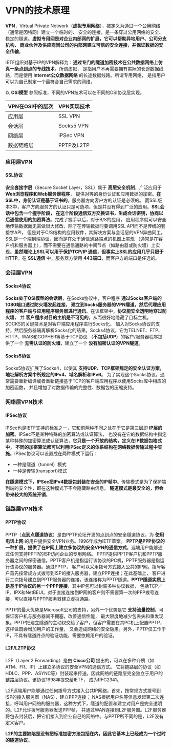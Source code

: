 VPN的技术原理
============================================
**VPN**，Virtual Private Network（**虚拟专用网络**），被定义为通过一个公用网络（通常是因特网）建立一个临时的、
安全的连接，是一条穿过公用网络的安全、稳定的隧道。**虚拟专用网是对企业内部网的扩展，它可以帮助异地用户、公司分支机构、
商业伙伴及供应商同公司的内部网建立可信的安全连接，并保证数据的安全传输**。

IETF组织对基于IP的VPN解释为：**通过专门的隧道加密技术在公共数据网络上仿真一条点到点的专线技术**。所谓虚拟，
是指用户不再需要拥有实际的长途数据线路，而是使用 **Internet公众数据网络** 的长途数据线路。所谓专用网络，
是指用户可以为自己制定一个最符合自己需求的网络。

以 **OSI模型** 参照标准，不同的VPN技术可以在不同的OSI协议层实现。

VPN在OSI中的层次|VPN实现技术
--------------|------------
应用层|SSL VPN
会话层|Socks5 VPN
网络层|IPSec VPN
数据链路层|PPTP及L2TP

### 应用层VPN
#### SSL协议
**安全套接字层**（Secure Socket Layer，SSL）属于 **高层安全机制**，广泛应用于 **Web浏览程序和Web服务器程序**，
提供对等的身份认证和应用数据的加密。**在SSL中，身份认证是基于证书的**。服务器方向客户方的认证是必须的。
而SSL版本3中，客户方向服务方的认证只是可选项，但是并没有得到广泛的应用。**SSL会话中包含一个握手阶段，
在这个阶段通信双方交换证书，生成会话密钥，协商以后通信使用的加密算法**。完成了握手以后，对于B/S的应用，
应用程序就可以安全地传输数据而无需做很大修改，除了在传输数据时要调用SSL API而不是传统的套接字API，
但是对于C/S结构的应用软件，其解决方案与会话层的VPN异曲同工。SSL是一个端到端协议，因而是在处于通信通路端点的机器上实现
（通常是在客户机和服务器上），而不需要在通信通路的中间节点（如路由器或防火墙）上实现。**虽然理论上SSL可以用于保护TCP/IP 通信，但事实上SSL的应用几乎只限于HTTP**。在 **SSL通信** 中，服务器方使用 **443端口**，而客户方的端口是任选的。

### 会话层VPN
#### Socks4协议
**Socks处于OSI模型的会话层**，在Socks协议中，客户程序 **通过Socks客户端的1080端口透过防火墙发起连接，
建立到Socks服务器的VPN隧道，然后代理应用程序的客户端与应用程序服务器进行通讯**。在该框架中，**协议能安全透明地穿过防火墙**，
并 **客户程序对目的主机是不可见的**，从而很好地隐藏了目标主机。SOCKS的关键技术是对客户端应用程序进行Socks化，
加入对Socks协议的支持，然后服务器端再解析Socks化的结果。Socks4协议，它为TELNET、FTP、HTTP、WAIS和GOPHER等基于TCP协议
（**不包括UDP**）的客户/服务器程序提供了一个 **无需认证的防火墙**，建立了一个 **没有加密认证的VPN隧道**。
#### Socks5协议
Socks5协议扩展了Socks4，以使其 **支持UDP、TCP框架规定的安全认证方案，地址解析方案中所规定的IPv4、域名解析和IPv6**。
为了实现这个Socks协议，通常需要重新编译或者重新链接基于TCP的客户端应用程序以使用Socks库中相应的加密函数，
并且增加了对数据传输的完整性、数据包的压缩支持。

### 网络层VPN技术
#### IPSec协议
IPSec也是IETF支持的标准之一，它和前两种不同之处在于它是第三层即 **IP层的加密**。IPSec不是某种特殊的加密算法或认证算法，
也没有在它的数据结构中指定某种特殊的加密算法或认证算法，**它只是一个开放的结构，定义在IP数据包格式中，
不同的加密算法都可以利用IPSec定义的体系结构在网络数据传输过程中实施**。IPSec协议可以设置成在两种模式下运行：

+ 一种是隧道（tunnel）模式
+ 一种是传输(transport)模式

**在隧道模式下，IPSec把IPv4数据包封装在安全的IP帧中**。传输模式是为了保护端到端的安全性，即在这种模式下不会隐藏路由信息。
**隧道模式是最安全的，但会带来较大的系统开销**。

### 链路层VPN技术
#### PPTP协议
PPTP（**点到点隧道协议**）是由PPTP论坛开发的点到点的安全隧道协议，为 **使用电话上网** 的用户提供安全VPN业务。1996年成为IETF草案。
**PPTP是PPP协议的一种扩展，提供了在IP网上建立多协议的安全VPN的通信方式**。远端用户能够通过任何支持PPTP的ISP访问企业的专用网络。
PPTP提供PPTP客户机和PPTP服务器之间的保密通信。PPTP客户机是指运行该协议的PC机，PPTP服务器是指运行该协议的服务器。通过PPTP，
客户可以采用拨号方式接入公共的IP网。拨号客户首先按常规方式拨号到ISP的接入服务器，建立PPP连接；在此基础上，
客户进行二次拨号建立到PPTP服务器的连接，该连接称为PPTP隧道。**PPTP隧道实质上是基于IP协议的另一个PPP连接**，其中IP包可以封装多种协议数据，
包括TCP／IP、IPX和NetBEUI。对于直接连接到IP网的客户则不需要第一次的PPP拨号连接，可以直接与PPTP服务器建立虚拟通路。

PPTP的最大优势是Microsoft公司的支持，另外一个优势是它 **支持流量控制**，可保证客户机与服务器间不拥塞，改善通信性能，
最大限度地减少包丢失和重发现象。PPTP把建立隧道的主动权交给了客户，但客户需要在其PC机上配置PPTP，这样做既会增加用户的工作量，
又会造成网络的安全隐患。另外，PPTP仅工作于IP，不具有隧道终点的验证功能，需要依赖用户的验证。
#### L2F/L2TP协议
L2F（Layer 2 Forwarding）是由 **Cisco公司** 提出的，可以在多种介质（如ATM、FR、IP）上建立多协议的安全VPN的通信方式。
它将链路层的协议（如HDLC、PPP、ASYNC等）封装起来传送，因此网络的链路层完全独立于用户的链路层协议。该协议1998年提交给IETF，
成为RFC2341。

L2F远端用户能够通过任何拨号方式接入公共IP网络。首先，按常规方式拨号到ISP的接入服务器（NAS），建立PPP连接；
NAS根据用户名等信息发起第二次连接，呼叫用户网络的服务器，这种方式下，隧道的配置和建立对用户是完全透明的。L2F允许拨号服务器发送PPP帧，
并通过WAN连接到L2F服务器。L2F服务器将包去封装后，把它们接入到企业自己的网络中。与PPTP所不同的是，L2F没有定义客户。

**L2F的主要缺陷是没有把标准加密方法包括在内，因此它基本上已经成为一个过时的隧道协议**。
